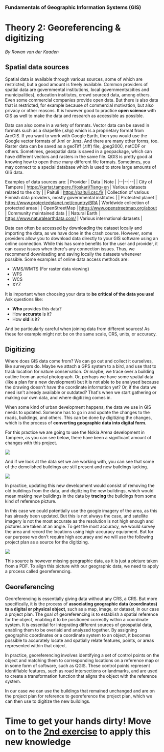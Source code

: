 ### Fundamentals of Geographic Information Systems (GIS)

# Theory 2: Georeferencing & digitizing

*By Rowan van der Kaaden*

## Spatial data sources

Spatial data is available through various sources, some of which are restricted, but a good amount is freely available. Common providers of spatial data are governmental institutions, local governments(cities and municipalities), education institutes, crowd sourced data, among others. Even some commercial companies provide open data. But there is also data that is restricted, for example because of commercial motivation, but also privacy or other reasons. It is however good to practice **open science** with GIS as well to make the data and research as accessible as possible.   

Data can also come in a variety of formats. Vector data can be saved in formats such as a shapefile (.shp) which is a proprietary format from ArcGIS. If you want to work with Google Earth, then you would use the Google vector formats of .kml or .kmz. And there are many other forms, too. Raster data can be saved as a geoTiff (.tiff) file, .jpeg2000, netCDF or others. Sometimes, geospatial data is saved in a geopackage, which can have different vectors and rasters in the same file. QGIS is pretty good at knowing how to open these many different file formats. Sometimes, you may connect to a special database which is used to store large amounts of GIS data.

Examples of data sources are:
| Provider | Data | Note |
|--|--|--|
| City of Tampere | https://kartat.tampere.fi/oskari/?lang=en | Various datasets related to the city |
| Paituli | https://paituli.csc.fi/ | Collection of various Finnish data providers, mostly governmental institutes |
| Protected planet | https://www.protectedplanet.net/country/BRA | Worldwide collection of protected areas  |
| OpenStreetMap | https://www.openstreetmap.org/about | Community maintained data |
| Natural Earth | https://www.naturalearthdata.com/ | Various international datasets |

Data can often be accessed by downloading the dataset locally and importing the data, as we have done in the crash course. However, some providers allow you to download data directly to your GIS software using an online connection. While this has some benefits for the user and provider, it can cause issues when there's any connection issues. Thus, we recommend downloading and saving locally the datasets whenever possible. Some examples of online data access methods are:
- WMS/WMTS (For raster data viewing)
- WFS
- WCS
- XYZ

It is important when choosing your data to **be critical of the data you use!** Ask questions like:
- **Who** provides this data?
- How **accurate** is it?
- How **old** is it?

And be particularly careful when joining data from different sources! As these for example might not be on the same scale, CRS, units, or accuracy. 

## Digitizing

Where does GIS data come from? We can go out and collect it ourselves, like surveyors do. Maybe we attach a GPS system to a bird, and use that to track location for nature conservation. Or maybe, we trace over a building outline from an aerial photograph. Or, perhaps we have some spatial data (like a plan for a new development) but it is not able to be analysed because the drawing doesn't have the coordinate information yet? Or, if the data we need isn't already available or outdated? That's when we start gathering or making our own data, and where digitizing comes in.  

When some kind of urban development happens, the data we use in GIS needs to updated. Someone has to go in and update the changes to the roads, buildings, and others. This can be done by digitizing the changes, which is the process of **converting geographic data into digital form**. 

For this practice we are going to use the Nokia Arena development in Tampere, as you can see below, there have been a significant amount of changes with this project.

![](https://raw.githubusercontent.com/rowan8k/fundamentals-of-gis/master/Assets/2_Theory/GIS_theory1_example.png)

And if we look at the data set we are working with, you can see that some of the demolished buildings are still present and new buildings lacking. 

![](https://raw.githubusercontent.com/rowan8k/fundamentals-of-gis/master/Assets/2_Theory/QGIS_theory1_nokia_outdated.png)

In practice, updating this new development would consist of removing the old buildings from the data, and digitizing the new buildings, which would mean making new buildings in the data by **tracing** the buildings from some kind of reference picture. 

In this case we could potentially use the google imagery of the area, as this has already been updated. But this is not always the case, and satellite imagery is not the most accurate as the resolution is not high enough and pictures are taken at an angle. To get the most accuracy, we would survey the area and record the locations using high-accuracy equipment. But for our purpose we don't require high accuracy and we will use the following project plan as a source for the digitizing. 

![](https://raw.githubusercontent.com/rowan8k/fundamentals-of-gis/master/Assets/2_Theory/GIS_theory1_plan.png)

This source is however missing geographic data, as it is just a picture taken from a PDF. To align this picture with our geographic data, we need to apply a process called georeferencing. 

## Georeferencing

Georeferencing is essentially giving data without any CRS, a CRS. But more specifically, it is the process of **associating geographic data (coordinates) to a digital or physical object**, such as a map, image, or dataset, in our case a project plan. The goal of georeferencing is to establish a spatial reference for the object, enabling it to be positioned correctly within a coordinate system. It is essential for integrating different sources of geospatial data, enabling them to be overlaid and analyzed together. By assigning geographic coordinates or a coordinate system to an object, it becomes possible to accurately locate and spatially relate features, points, or areas represented within that object.

In practice, georeferencing involves identifying a set of control points on the object and matching them to corresponding locations on a reference map or in some form of software, such as QGIS. These control points represent identifiable features, such as road intersections or landmarks, and are used to create a transformation function that aligns the object with the reference system.

In our case we can use the buildings that remained unchanged and are on the project plan for reference to georeference the project plan, which we can then use to digitize the new buildings. 

# Time to get your hands dirty! Move on to the [2nd exercise](https://github.com/rowan8k/fundamentals-of-gis/blob/master/Content/2_Exercise.md) to apply this new knowledge

<!--stackedit_data:
eyJkaXNjdXNzaW9ucyI6eyI1UHlscWNNVWkwdWQxR2pWIjp7In
RleHQiOiJHZW9yZWZlcmVuY2luZyIsInN0YXJ0Ijo0MjA5LCJl
bmQiOjQyMjN9fSwiY29tbWVudHMiOnsiWFE0d1B0MjZjdUhOck
t0eCI6eyJkaXNjdXNzaW9uSWQiOiI1UHlscWNNVWkwdWQxR2pW
Iiwic3ViIjoiZ2g6MjIxNjgxNTciLCJ0ZXh0IjoiVGhpcyB0aG
VvcnkgcmVhZHMgYSBsaXR0bGUgbW9yZSBsaWtlIGFuIGV4ZXJj
aXNlLiBJZiBwb3NzaWJsZSwgSSB3b3VsZCB1c2UgdGhpcyBvcH
BvcnR1bml0eSB0byBwcm92aWRlIG1vcmUgYmFja2dyb3VuZCBv
biBnZW9ncmFwaGljIGNvb3JkaW5hdGUgc3lzdGVtcywgcHJvam
VjdGVkIGNvb3JkaW5hdGUgc3lzdGVtcywgYW5kIGEgZmV3IHNl
bnRlbmNlcyBhYm91dCBob3cgR0lTIHRvb2xzIHNob3VsZCBiZS
BhYmxlIHRvIHRyYW5zZm9ybSBiZXR3ZWVuIHRoZW0uIiwiY3Jl
YXRlZCI6MTY4NjczMTM2MjI1OH19LCJoaXN0b3J5IjpbLTc3MD
gwMjU2MSwyMTQ0OTg0MjAsODk5MTA3NTEsMTQwNTU3NTA0Niw1
NjY0MDQ1NDQsNzM2NDkzOTc0LDEwOTI0MzM3MDVdfQ==
-->
